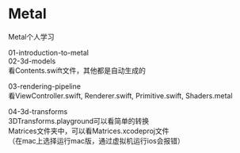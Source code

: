 # Metal
Metal个人学习

01-introduction-to-metal  
02-3d-models  
看Contents.swift文件，其他都是自动生成的  
  
03-rendering-pipeline  
看ViewController.swift, Renderer.swift, Primitive.swift, Shaders.metal  

04-3d-transforms  
3DTransforms.playground可以看简单的转换  
Matrices文件夹中，可以看Matrices.xcodeproj文件  
（在mac上选择运行mac版，通过虚拟机运行ios会报错）

